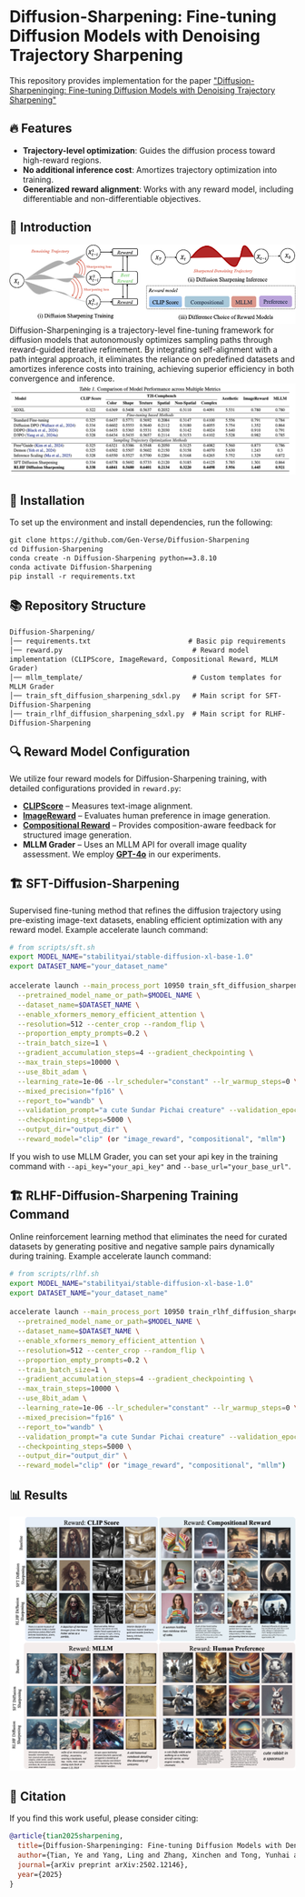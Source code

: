 # Diffusion-Sharpening: Fine-tuning Diffusion Models with Denoising Trajectory Sharpening

This repository provides implementation for the paper ["Diffusion-Sharpeninging: Fine-tuning Diffusion Models with Denoising Trajectory Sharpening"](https://arxiv.org/abs/2502.12146)

## 🔥 Features  
- **Trajectory-level optimization**: Guides the diffusion process toward high-reward regions.  
- **No additional inference cost**: Amortizes trajectory optimization into training.  
- **Generalized reward alignment**: Works with any reward model, including differentiable and non-differentiable objectives.  

## 📖 Introduction

![alt text](./figs/fig1.png)
Diffusion-Sharpeninging is a trajectory-level fine-tuning framework for diffusion models that autonomously optimizes sampling paths through reward-guided iterative refinement. By integrating self-alignment with a path integral approach, it eliminates the reliance on predefined datasets and amortizes inference costs into training, achieving superior efficiency in both convergence and inference.
![alt text](./figs/fig2.png)

## 🚀 Installation  
To set up the environment and install dependencies, run the following:  
```shell
git clone https://github.com/Gen-Verse/Diffusion-Sharpening
cd Diffusion-Sharpening
conda create -n Diffusion-Sharpening python==3.8.10
conda activate Diffusion-Sharpening
pip install -r requirements.txt
```

## 📚 Repository Structure  
```
Diffusion-Sharpening/
│── requirements.txt                        # Basic pip requirements  
│── reward.py                                # Reward model implementation (CLIPScore, ImageReward, Compositional Reward, MLLM Grader)  
│── mllm_template/                           # Custom templates for MLLM Grader  
│── train_sft_diffusion_sharpening_sdxl.py   # Main script for SFT-Diffusion-Sharpening  
│── train_rlhf_diffusion_sharpening_sdxl.py  # Main script for RLHF-Diffusion-Sharpening  
```

## 🔍 Reward Model Configuration  
We utilize four reward models for Diffusion-Sharpening training, with detailed configurations provided in `reward.py`:  
- **[CLIPScore](https://github.com/openai/CLIP)** – Measures text-image alignment.  
- **[ImageReward](https://github.com/THUDM/ImageReward)** – Evaluates human preference in image generation.  
- **[Compositional Reward](https://github.com/YangLing0818/IterComp)** – Provides composition-aware feedback for structured image generation.  
- **MLLM Grader** – Uses an MLLM API for overall image quality assessment. We employ **[GPT-4o](https://platform.openai.com/docs/models/gpt-4o)** in our experiments.



## 🏗️ SFT-Diffusion-Sharpening 
Supervised fine-tuning method that refines the diffusion trajectory using pre-existing image-text datasets, enabling efficient optimization with any reward model.
Example accelerate launch command:

```bash
# from scripts/sft.sh
export MODEL_NAME="stabilityai/stable-diffusion-xl-base-1.0"
export DATASET_NAME="your_dataset_name"

accelerate launch --main_process_port 10950 train_sft_diffusion_sharpen_sdxl.py  \
  --pretrained_model_name_or_path=$MODEL_NAME \
  --dataset_name=$DATASET_NAME \
  --enable_xformers_memory_efficient_attention \
  --resolution=512 --center_crop --random_flip \
  --proportion_empty_prompts=0.2 \
  --train_batch_size=1 \
  --gradient_accumulation_steps=4 --gradient_checkpointing \
  --max_train_steps=10000 \
  --use_8bit_adam \
  --learning_rate=1e-06 --lr_scheduler="constant" --lr_warmup_steps=0 \
  --mixed_precision="fp16" \
  --report_to="wandb" \
  --validation_prompt="a cute Sundar Pichai creature" --validation_epochs 5 \
  --checkpointing_steps=5000 \
  --output_dir="output_dir" \
  --reward_model="clip" (or "image_reward", "compositional", "mllm")
```

If you wish to use MLLM Grader, you can set your api key in the training command with `--api_key="your_api_key"` and `--base_url="your_base_url"`.

## 🏗️ RLHF-Diffusion-Sharpening Training Command 
Online reinforcement learning method that eliminates the need for curated datasets by generating positive and negative sample pairs dynamically during training.
Example accelerate launch command:
```bash
# from scripts/rlhf.sh
export MODEL_NAME="stabilityai/stable-diffusion-xl-base-1.0"
export DATASET_NAME="your_dataset_name"

accelerate launch --main_process_port 10950 train_rlhf_diffusion_sharpen_sdxl.py  \
  --pretrained_model_name_or_path=$MODEL_NAME \
  --dataset_name=$DATASET_NAME \
  --enable_xformers_memory_efficient_attention \
  --resolution=512 --center_crop --random_flip \
  --proportion_empty_prompts=0.2 \
  --train_batch_size=1 \
  --gradient_accumulation_steps=4 --gradient_checkpointing \
  --max_train_steps=10000 \
  --use_8bit_adam \
  --learning_rate=1e-06 --lr_scheduler="constant" --lr_warmup_steps=0 \
  --mixed_precision="fp16" \
  --report_to="wandb" \
  --validation_prompt="a cute Sundar Pichai creature" --validation_epochs 5 \
  --checkpointing_steps=5000 \
  --output_dir="output_dir" \
  --reward_model="clip" (or "image_reward", "compositional", "mllm")
``` 

## 📊 Results  

![alt text](./figs/fig3.png)





## 📜 Citation  
If you find this work useful, please consider citing:  
```bibtex
@article{tian2025sharpening,
  title={Diffusion-Sharpeninging: Fine-tuning Diffusion Models with Denoising Trajectory Sharpeninging},
  author={Tian, Ye and Yang, Ling and Zhang, Xinchen and Tong, Yunhai and Wang, Mengdi and Cui, Bin},
  journal={arXiv preprint arXiv:2502.12146},
  year={2025}
}
```


